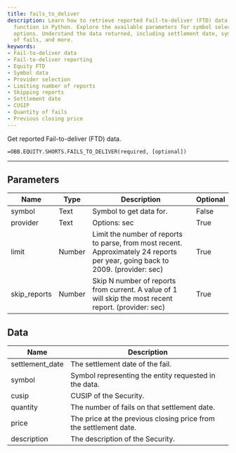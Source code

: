 ```yaml
---
title: fails_to_deliver
description: Learn how to retrieve reported Fail-to-deliver (FTD) data using the OBB.equity.shorts.fails_to_deliver
  function in Python. Explore the available parameters for symbol selection and provider
  options. Understand the data returned, including settlement date, symbol, quantity
  of fails, and more.
keywords: 
- Fail-to-deliver data
- Fail-to-deliver reporting
- Equity FTD
- Symbol data
- Provider selection
- Limiting number of reports
- Skipping reports
- Settlement date
- CUSIP
- Quantity of fails
- Previous closing price
---
```


<!-- markdownlint-disable MD041 -->

Get reported Fail-to-deliver (FTD) data.

```excel wordwrap
=OBB.EQUITY.SHORTS.FAILS_TO_DELIVER(required, [optional])
```

---

## Parameters

| Name | Type | Description | Optional |
| ---- | ---- | ----------- | -------- |
| symbol | Text | Symbol to get data for. | False |
| provider | Text | Options: sec | True |
| limit | Number | Limit the number of reports to parse, from most recent. Approximately 24 reports per year, going back to 2009. (provider: sec) | True |
| skip_reports | Number | Skip N number of reports from current. A value of 1 will skip the most recent report. (provider: sec) | True |

## Data

| Name | Description |
| ---- | ----------- |
| settlement_date | The settlement date of the fail.  |
| symbol | Symbol representing the entity requested in the data.  |
| cusip | CUSIP of the Security.  |
| quantity | The number of fails on that settlement date.  |
| price | The price at the previous closing price from the settlement date.  |
| description | The description of the Security.  |
